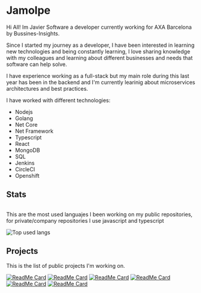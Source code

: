 # Jamolpe

Hi All! Im Javier Software a developer currently working for AXA Barcelona by Bussines-Insights.

Since I started my journey as a developer, I have been interested in learning new technologies and being constantly learning, I love sharing knowledge with my colleagues and learning about different businesses and needs that software can help solve.

I have experience working as a full-stack but my main role during this last year has been in the backend and I'm currently learinig about microservices architectures and best practices.

I have worked with different technologies:

- Nodejs
- Golang
- Net Core
- Net Framework
- Typescript
- React
- MongoDB
- SQL
- Jenkins
- CircleCI
- Openshift

## Stats

![<This year stats>](https://github-readme-stats.vercel.app/api?username=jamolpe&show_icons=true&theme=tokyonight&?count_private=true)

This are the most used languajes I been working on my public repositories, for private/company repositories I use javascript and typescript

![Top used langs](https://github-readme-stats.vercel.app/api/top-langs/?username=jamolpe&hide=java)

## Projects

This is the list of public projects I'm working on.

[![ReadMe Card](https://github-readme-stats.vercel.app/api/pin/?username=jamolpe&repo=go-sessioner&theme=dark)](https://github.com/jamolpe/go-sessioner)
[![ReadMe Card](https://github-readme-stats.vercel.app/api/pin/?username=jamolpe&repo=gologger&theme=dark)](https://github.com/jamolpe/gologger)
[![ReadMe Card](https://github-readme-stats.vercel.app/api/pin/?username=jamolpe&repo=mailer-generator&theme=dark)](https://github.com/jamolpe/mailer-generator)
[![ReadMe Card](https://github-readme-stats.vercel.app/api/pin/?username=jamolpe&repo=NetCoreUserAPI&theme=dark)](https://github.com/jamolpe/NetCoreUserAPI)
[![ReadMe Card](https://github-readme-stats.vercel.app/api/pin/?username=jamolpe&repo=TiendeoAssesment&theme=dark)](https://github.com/jamolpe/TiendeoAssesment)
[![ReadMe Card](https://github-readme-stats.vercel.app/api/pin/?username=jamolpe&repo=AxaAssesment&theme=dark)](https://github.com/jamolpe/AxaAssesment)
